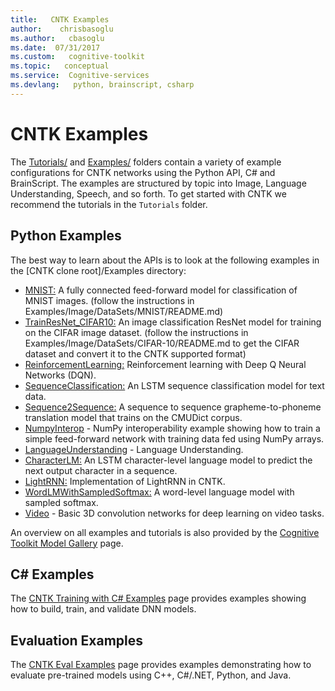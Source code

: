 ```yaml
---
title:   CNTK Examples
author:    chrisbasoglu
ms.author:   cbasoglu
ms.date:  07/31/2017
ms.custom:   cognitive-toolkit
ms.topic:   conceptual
ms.service:  Cognitive-services
ms.devlang:   python, brainscript, csharp
---
```


# CNTK Examples

The [Tutorials/](https://github.com/Microsoft/CNTK/tree/release/latest/Tutorials/) and
[Examples/](https://github.com/Microsoft/CNTK/tree/release/latest/Examples/) folders
contain a variety of example configurations for CNTK networks using the
Python API, C# and BrainScript.
The examples are structured by topic into Image, Language Understanding,
Speech, and so forth. To get started with CNTK we recommend the tutorials in
the `Tutorials` folder.

## Python Examples

The best way to learn about the APIs is to look at the following examples in the [CNTK clone root]/Examples directory:
* [MNIST:](https://github.com/Microsoft/CNTK/tree/release/latest/Examples/Image/Classification/MLP/Python/SimpleMNIST.py) A fully connected feed-forward model for classification of MNIST images. (follow the instructions in Examples/Image/DataSets/MNIST/README.md)
* [TrainResNet_CIFAR10:](https://github.com/Microsoft/CNTK/tree/release/latest/Examples/Image/Classification/ResNet/Python/TrainResNet_CIFAR10.py) An image classification ResNet model for training on the CIFAR image dataset. (follow the instructions in Examples/Image/DataSets/CIFAR-10/README.md to get the CIFAR dataset and convert it to the CNTK supported format)
* [ReinforcementLearning:](https://github.com/Microsoft/CNTK/tree/release/latest/Examples/ReinforcementLearning) Reinforcement learning with Deep Q Neural Networks (DQN).
* [SequenceClassification:](https://github.com/Microsoft/CNTK/tree/release/latest/Examples/SequenceClassification/SimpleExample/Python/SequenceClassification.py) An LSTM sequence classification model for text data.
* [Sequence2Sequence:](https://github.com/Microsoft/CNTK/tree/release/latest/Examples/SequenceToSequence/CMUDict/Python/Sequence2Sequence.py) A sequence to sequence grapheme-to-phoneme translation model that trains on the CMUDict corpus.
* [NumpyInterop](https://github.com/Microsoft/CNTK/tree/release/latest/Tutorials/NumpyInterop/FeedForwardNet.py) - NumPy interoperability example showing how to train a simple feed-forward network with training data fed using NumPy arrays.
* [LanguageUnderstanding](https://github.com/Microsoft/CNTK/tree/release/latest/Examples/LanguageUnderstanding/ATIS/Python/LanguageUnderstanding.py) - Language Understanding.
* [CharacterLM:](https://github.com/Microsoft/CNTK/tree/release/latest/Examples/Text/CharacterLM) An LSTM character-level language model to predict the next output character in a sequence.
* [LightRNN:](https://github.com/Microsoft/CNTK/tree/release/latest/Examples/Text/LightRNN) Implementation of LightRNN in CNTK.
* [WordLMWithSampledSoftmax:](https://github.com/Microsoft/CNTK/tree/release/latest/Examples/Text/WordLMWithSampledSoftmax) A word-level language model with sampled softmax.
* [Video](https://github.com/Microsoft/CNTK/tree/release/latest/Examples/Video/GettingStarted/Python/Conv3D_UCF11.py) - Basic 3D convolution networks for deep learning on video tasks.

An overview on all examples and tutorials is also provided by the
[Cognitive Toolkit Model Gallery](http://www.microsoft.com/en-us/cognitive-toolkit/features/model-gallery/) page.

## C# Examples
The [CNTK Training with C# Examples](./CNTK-CSharp-Examples.md) page provides examples showing how to build, train, and validate DNN models.

## Evaluation Examples

The [CNTK Eval Examples](./CNTK-Eval-Examples.md) page provides examples demonstrating how to evaluate pre-trained models using C++, C#/.NET, Python, and Java. 
